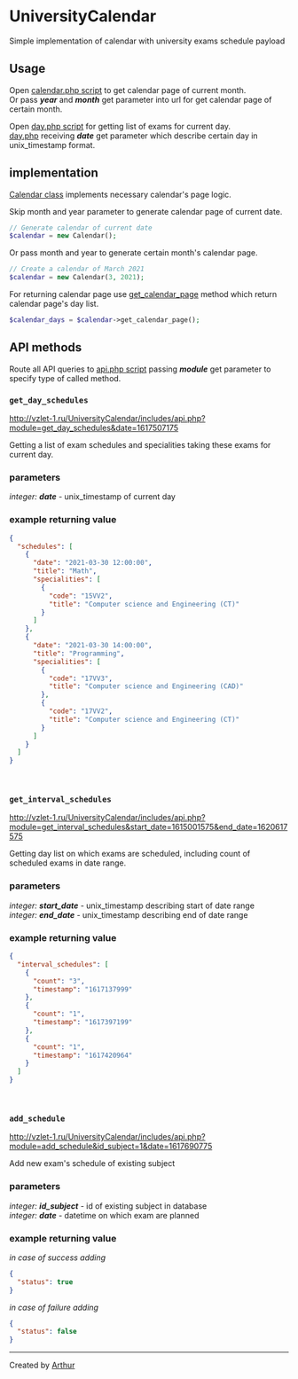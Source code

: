 # UniversityCalendar

Simple implementation of calendar with university exams schedule payload

## Usage

Open [calendar.php script](calendar.php) to get calendar page of current month. <br/>
Or pass ***year*** and ***month*** get parameter into url for get calendar page of certain month.

Open [day.php script](day.php) for getting list of exams for current day. <br/>
[day.php](day.php) receiving ***date*** get parameter which describe certain day in unix_timestamp format.

## implementation

[Calendar class](includes/Calendar.php) implements necessary calendar's page logic.

Skip month and year parameter to generate calendar page of current date.

```php
// Generate calendar of current date
$calendar = new Calendar();
```

Or pass month and year to generate certain month's calendar page.

```php
// Create a calendar of March 2021
$calendar = new Calendar(3, 2021);
```

For returning calendar page use [get_calendar_page](includes/Calendar.php#L88-L117) method which return calendar page's day list.

```php
$calendar_days = $calendar->get_calendar_page();
```

## API methods

Route all API queries to [api.php script](includes/api.php) passing ***module*** get parameter to specify type of called method.
</br>

### `get_day_schedules`
http://vzlet-1.ru/UniversityCalendar/includes/api.php?module=get_day_schedules&date=1617507175

Getting a list of exam schedules and specialities taking these exams for current day.

### parameters
*integer:* ***date*** - unix_timestamp of current day

### example returning value
```json
{
  "schedules": [
    {
      "date": "2021-03-30 12:00:00",
      "title": "Math",
      "specialities": [
        {
          "code": "15VV2",
          "title": "Computer science and Engineering (CT)"
        }
      ]
    },
    {
      "date": "2021-03-30 14:00:00",
      "title": "Programming",
      "specialities": [
        {
          "code": "17VV3",
          "title": "Computer science and Engineering (CAD)"
        },
        {
          "code": "17VV2",
          "title": "Computer science and Engineering (CT)"
        }
      ]
    }
  ]
}
```
</br>

### `get_interval_schedules`
http://vzlet-1.ru/UniversityCalendar/includes/api.php?module=get_interval_schedules&start_date=1615001575&end_date=1620617575

Getting day list on which exams are scheduled, including count of scheduled exams in date range.

### parameters
*integer:* ***start_date*** - unix_timestamp describing start of date range</br>
*integer:* ***end_date*** - unix_timestamp describing end of date range

### example returning value

```json
{
  "interval_schedules": [
    {
      "count": "3",
      "timestamp": "1617137999"
    },
    {
      "count": "1",
      "timestamp": "1617397199"
    },
    {
      "count": "1",
      "timestamp": "1617420964"
    }
  ]
}
```
</br>

### `add_schedule`
http://vzlet-1.ru/UniversityCalendar/includes/api.php?module=add_schedule&id_subject=1&date=1617690775

Add new exam's schedule of existing subject

### parameters
*integer:* ***id_subject*** - id of existing subject in database</br>
*integer:* ***date*** - datetime on which exam are planned

### example returning value
*in case of success adding*
```json
{
  "status": true
}
```
*in case of failure adding*
```json
{
  "status": false
}
```
<hr>

Created by [Arthur](https://vk.com/id150530376)
